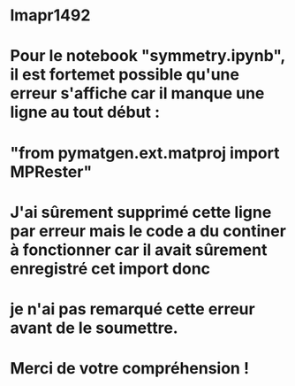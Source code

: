 # lmapr1492
# Pour le notebook "symmetry.ipynb", il est fortemet possible qu'une erreur s'affiche car il manque une ligne au tout début : 
# "from pymatgen.ext.matproj import MPRester"
# J'ai sûrement supprimé cette ligne par erreur mais le code a du continer à fonctionner car il avait sûrement enregistré cet import donc
# je n'ai pas remarqué cette erreur avant de le soumettre. 
# Merci de votre compréhension !
